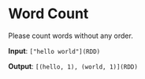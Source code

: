 # Word Count   

Please count words without any order.


**Input**: `["hello world"](RDD)` 

**Output**: `[(hello, 1), (world, 1)](RDD)`
